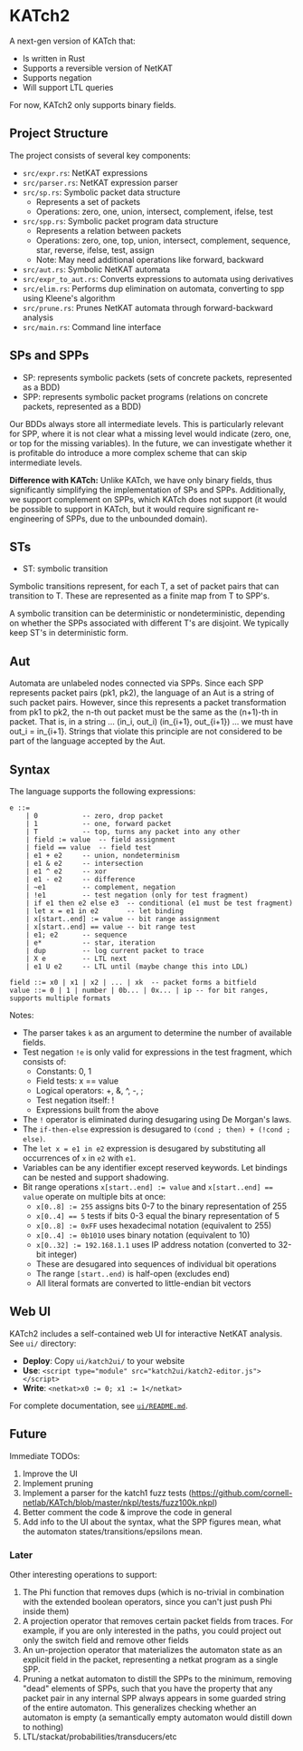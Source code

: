 # KATch2

A next-gen version of KATch that:
- Is written in Rust
- Supports a reversible version of NetKAT
- Supports negation
- Will support LTL queries

For now, KATch2 only supports binary fields.

## Project Structure

The project consists of several key components:

- `src/expr.rs`: NetKAT expressions
- `src/parser.rs`: NetKAT expression parser
- `src/sp.rs`: Symbolic packet data structure
  - Represents a set of packets
  - Operations: zero, one, union, intersect, complement, ifelse, test
- `src/spp.rs`: Symbolic packet program data structure
  - Represents a relation between packets
  - Operations: zero, one, top, union, intersect, complement, sequence, star, reverse, ifelse, test, assign
  - Note: May need additional operations like forward, backward
- `src/aut.rs`: Symbolic NetKAT automata
- `src/expr_to_aut.rs`: Converts expressions to automata using derivatives
- `src/elim.rs`: Performs dup elimination on automata, converting to spp using Kleene's algorithm
- `src/prune.rs`: Prunes NetKAT automata through forward-backward analysis
- `src/main.rs`: Command line interface

## SPs and SPPs

- SP: represents symbolic packets (sets of concrete packets, represented as a BDD)
- SPP: represents symbolic packet programs (relations on concrete packets, represented as a BDD)

Our BDDs always store all intermediate levels. This is particularly relevant for SPP, where it is not clear what a missing level would indicate (zero, one, or top for the missing variables). In the future, we can investigate whether it is profitable do introduce a more complex scheme that can skip intermediate levels.

**Difference with KATch:** Unlike KATch, we have only binary fields, thus significantly simplifying the implementation of SPs and SPPs. Additionally, we support complement on SPPs, which KATch does not support (it would be possible to support in KATch, but it would require significant re-engineering of SPPs, due to the unbounded domain).

## STs

- ST<T>: symbolic transition

Symbolic transitions represent, for each T, a set of packet pairs that can transition to T. These are represented as a finite map from T to SPP's. 

A symbolic transition can be deterministic or nondeterministic, depending on whether the SPPs associated with different T's are disjoint. We typically keep ST's in deterministic form.

## Aut

Automata are unlabeled nodes connected via SPPs. Since each SPP represents packet pairs (pk1, pk2), the language of an Aut is a string of such packet pairs. However, since this represents a packet transformation from pk1 to pk2, the n-th out packet must be the same as the (n+1)-th in packet. That is, in a string ... (in_i, out_i) (in_{i+1}, out_{i+1}) ... we must have out_i = in_{i+1}. Strings that violate this principle are not considered to be part of the language accepted by the Aut.

## Syntax

The language supports the following expressions:

```
e ::= 
    | 0           -- zero, drop packet
    | 1           -- one, forward packet
    | T           -- top, turns any packet into any other
    | field := value  -- field assignment
    | field == value  -- field test
    | e1 + e2     -- union, nondeterminism
    | e1 & e2     -- intersection
    | e1 ^ e2     -- xor
    | e1 - e2     -- difference
    | ~e1         -- complement, negation
    | !e1         -- test negation (only for test fragment)
    | if e1 then e2 else e3  -- conditional (e1 must be test fragment)
    | let x = e1 in e2       -- let binding
    | x[start..end] := value -- bit range assignment
    | x[start..end] == value -- bit range test
    | e1; e2      -- sequence
    | e*          -- star, iteration
    | dup         -- log current packet to trace
    | X e         -- LTL next
    | e1 U e2     -- LTL until (maybe change this into LDL)

field ::= x0 | x1 | x2 | ... | xk  -- packet forms a bitfield
value ::= 0 | 1 | number | 0b... | 0x... | ip -- for bit ranges, supports multiple formats
```

Notes:
- The parser takes `k` as an argument to determine the number of available fields.
- Test negation `!e` is only valid for expressions in the test fragment, which consists of:
  - Constants: 0, 1
  - Field tests: x == value
  - Logical operators: +, &, ^, -, ;
  - Test negation itself: !
  - Expressions built from the above
- The `!` operator is eliminated during desugaring using De Morgan's laws.
- The `if-then-else` expression is desugared to `(cond ; then) + (!cond ; else)`.
- The `let x = e1 in e2` expression is desugared by substituting all occurrences of `x` in `e2` with `e1`.
- Variables can be any identifier except reserved keywords. Let bindings can be nested and support shadowing.
- Bit range operations `x[start..end] := value` and `x[start..end] == value` operate on multiple bits at once:
  - `x[0..8] := 255` assigns bits 0-7 to the binary representation of 255
  - `x[0..4] == 5` tests if bits 0-3 equal the binary representation of 5
  - `x[0..8] := 0xFF` uses hexadecimal notation (equivalent to 255)
  - `x[0..4] := 0b1010` uses binary notation (equivalent to 10)
  - `x[0..32] := 192.168.1.1` uses IP address notation (converted to 32-bit integer)
  - These are desugared into sequences of individual bit operations
  - The range `[start..end)` is half-open (excludes end)
  - All literal formats are converted to little-endian bit vectors

## Web UI

KATch2 includes a self-contained web UI for interactive NetKAT analysis. See `ui/` directory:

- **Deploy**: Copy `ui/katch2ui/` to your website
- **Use**: `<script type="module" src="katch2ui/katch2-editor.js"></script>`
- **Write**: `<netkat>x0 := 0; x1 := 1</netkat>`

For complete documentation, see [`ui/README.md`](ui/README.md).

## Future

Immediate TODOs:
1. Improve the UI
2. Implement pruning
3. Implement a parser for the katch1 fuzz tests (https://github.com/cornell-netlab/KATch/blob/master/nkpl/tests/fuzz100k.nkpl)
4. Better comment the code & improve the code in general
5. Add info to the UI about the syntax, what the SPP figures mean, what the automaton states/transitions/epsilons mean.

### Later

Other interesting operations to support:
1. The Phi function that removes dups (which is no-trivial in combination with the extended boolean operators, since you can't just push Phi inside them)
2. A projection operator that removes certain packet fields from traces. For example, if you are only interested in the paths, you could project out only the switch field and remove other fields
3. An un-projection operator that materializes the automaton state as an explicit field in the packet, representing a netkat program as a single SPP.
4. Pruning a netkat automaton to distill the SPPs to the minimum, removing "dead" elements of SPPs, such that you have the property that any packet pair in any internal SPP always appears in some guarded string of the entire automaton. This generalizes checking whether an automaton is empty (a semantically empty automaton would distill down to nothing)
5. LTL/stackat/probabilities/transducers/etc
